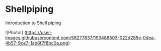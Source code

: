 # Shellpiping
Introduction to Shell piping

![Photo!] (https://user-images.githubusercontent.com/58277837/193488503-022d285e-0dea-4b57-9ce7-1ab8f7f8bc0a.png)
